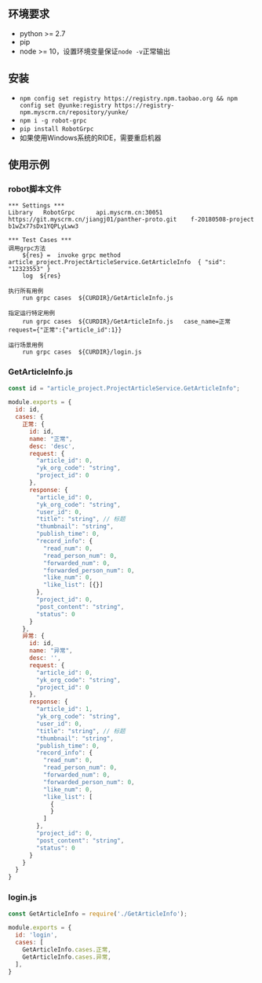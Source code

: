 ##  环境要求
 
- python >= 2.7
- pip
- node >= 10，设置环境变量保证`node -v`正常输出

## 安装
- `npm config set registry https://registry.npm.taobao.org && npm config set @yunke:registry https://registry-npm.myscrm.cn/repository/yunke/`
- `npm i -g robot-grpc`
- `pip install RobotGrpc`
- 如果使用Windows系统的RIDE，需要重启机器

## 使用示例

### robot脚本文件

```robot
*** Settings ***
Library   RobotGrpc      api.myscrm.cn:30051    https://git.myscrm.cn/jiangj01/panther-proto.git    f-20180508-project   b1wZx77sDx1YQPLyLww3

*** Test Cases ***
调用grpc方法
    ${res} =  invoke grpc method  article_project.ProjectArticleService.GetArticleInfo  { "sid": "12323553" }
    log  ${res}

执行所有用例
    run grpc cases  ${CURDIR}/GetArticleInfo.js

指定运行特定用例
    run grpc cases  ${CURDIR}/GetArticleInfo.js   case_name=正常    request={"正常":{"article_id":1}}

运行场景用例
    run grpc cases  ${CURDIR}/login.js
```

### GetArticleInfo.js

```js
const id = "article_project.ProjectArticleService.GetArticleInfo";

module.exports = {
  id: id,
  cases: {
    正常: {
      id: id,
      name: "正常",
      desc: 'desc',
      request: {
        "article_id": 0,
        "yk_org_code": "string",
        "project_id": 0
      },
      response: {
        "article_id": 0,
        "yk_org_code": "string",
        "user_id": 0,
        "title": "string", // 标题
        "thumbnail": "string",
        "publish_time": 0,
        "record_info": {
          "read_num": 0,
          "read_person_num": 0,
          "forwarded_num": 0,
          "forwarded_person_num": 0,
          "like_num": 0,
          "like_list": [{}]
        },
        "project_id": 0,
        "post_content": "string",
        "status": 0
      }
    },
    异常: {
      id: id,
      name: "异常",
      desc: '',
      request: {
        "article_id": 0,
        "yk_org_code": "string",
        "project_id": 0
      },
      response: {
        "article_id": 1,
        "yk_org_code": "string",
        "user_id": 0,
        "title": "string", // 标题
        "thumbnail": "string",
        "publish_time": 0,
        "record_info": {
          "read_num": 0,
          "read_person_num": 0,
          "forwarded_num": 0,
          "forwarded_person_num": 0,
          "like_num": 0,
          "like_list": [
            {
            }
          ]
        },
        "project_id": 0,
        "post_content": "string",
        "status": 0
      }
    }
  }
}

```


### login.js

```js
const GetArticleInfo = require('./GetArticleInfo');

module.exports = {
  id: 'login',
  cases: [
    GetArticleInfo.cases.正常,
    GetArticleInfo.cases.异常,
  ],
}

```